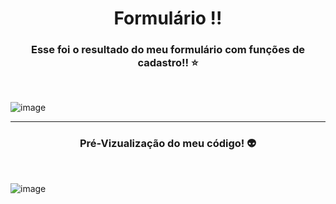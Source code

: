 <h1 align=center>Formulário !!</h1>

<h3 align=center>Esse foi o resultado do meu formulário com funções de cadastro!! ⭐</h3>

<br>

![image](https://github.com/htklucas/Formulario/assets/161860612/e02c70c8-9036-45c8-b67e-d1e03e95320e)

<hr>

<h3 align=center>Pré-Vizualização do meu código! 👽 </h3>

<br>

![image](https://github.com/htklucas/Formulario/assets/161860612/63284460-058f-4b7c-ae21-1efea9da3846)

